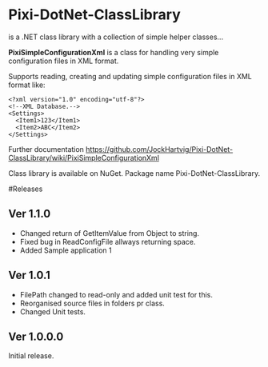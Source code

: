 # Pixi-DotNet-ClassLibrary

is a .NET class library with a collection of simple helper classes...

**PixiSimpleConfigurationXml** is a class for handling very simple configuration files in XML format.  

Supports reading, creating and updating simple configuration files in XML format like:
````
<?xml version="1.0" encoding="utf-8"?>
<!--XML Database.-->
<Settings>
  <Item1>123</Item1>
  <Item2>ABC</Item2>
</Settings>
````
Further documentation https://github.com/JockHartvig/Pixi-DotNet-ClassLibrary/wiki/PixiSimpleConfigurationXml

Class library is available on NuGet.
Package name Pixi-DotNet-ClassLibrary.

#Releases

## Ver 1.1.0
- Changed return of GetItemValue from Object to string.
- Fixed bug in ReadConfigFile allways returning space.
- Added Sample application 1

## Ver 1.0.1
- FilePath changed to read-only and added unit test for this.
- Reorganised source files in folders pr class.
- Changed Unit tests.

## Ver 1.0.0.0
Initial release.

